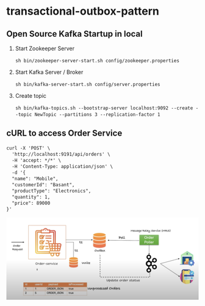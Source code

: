 # transactional-outbox-pattern



## Open Source Kafka Startup in local ##

1. Start Zookeeper Server

    ```sh bin/zookeeper-server-start.sh config/zookeeper.properties```

2. Start Kafka Server / Broker

    ```sh bin/kafka-server-start.sh config/server.properties```

3. Create topic

    ```sh bin/kafka-topics.sh --bootstrap-server localhost:9092 --create --topic NewTopic --partitions 3 --replication-factor 1```

## cURL to access Order Service ##

```
curl -X 'POST' \
  'http://localhost:9191/api/orders' \
  -H 'accept: */*' \
  -H 'Content-Type: application/json' \
  -d '{
  "name": "Mobile",
  "customerId": "Basant",
  "productType": "Electronics",
  "quantity": 1,
  "price": 89000
}'
```

<img width="1587" alt="image" src="https://github.com/devgitmanish/transactional-outbox-pattern/blob/main/outboxAM.png">

